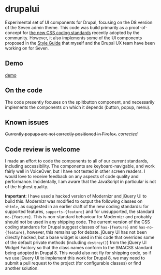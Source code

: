 # drupalui

Experimental set of UI components for Drupal, focusing on the D8 version of the Seven admin theme. This code was build primarily as a proof-of-concept for [the new CSS coding standards](http://drupal.org/node/1886770) recently adopted by the community. However, it also implements some of the UI components proposed in the [Style Guide](http://groups.drupal.org/node/283223) that myself and the Drupal UX team have been working on for Seven.

## Demo
[demo](http://ryanfrederick.com/sandbox/d8/seven/)

## On the code

The code presently focuses on the splitbutton component, and necessarily implements the components on which it depends (button, popup, menu).

## Known issues

<del>Currently popups are not correctly positioned in Firefox.</del> <em>corrected</em>

## Code review is welcome

I made an effort to code the components to all of our current standards, including accessibility. The components are keyboard-navigable, and work fairly well in VoiceOver, but I have not tested in other screen readers. I would love to receive feedback on any aspects of code quality and performance. Incidentally, I am aware that the JavaScript in particular is not of the highest quality.

**Important**: I have used a hacked version of Modernizr and jQuery UI to build this. Modernizr was modified to output the following classes on `<html>`, as suggested in an earlier draft of the new coding standards: for supported features, `supports-{feature}` and for unsupported, the standard `no-{feature}`. This is non-standard behaviour for Modernizr and probably should not be used in any shipping code. The current version of the CSS coding standards for Drupal suggest classes of `has-{feature}` and `has-no-{feature}`, however, this remains up for debate. jQuery UI has not been directly hacked, but a base widget is used in this code that overrides some of the default private methods (including `destroy()`) from the jQuery UI Widget Factory so that the class names conform to the SMACSS standard being adopted in Drupal 8. This would also not fly for shipping code, so if we use jQuery UI to implement this work for Drupal 8, we may need to submit a pull request to the project (for configurable classes) or find another solution.
